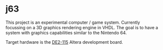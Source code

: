 # j63

This project is an experimental computer / game system. Currently focussing on
a 3D graphics rendering engine in VHDL. The goal is to have a system with
graphics capabilities similar to the Nintendo 64.

Target hardware is the [DE2-115] Altera development board.

[DE2-115]: https://www.terasic.com.tw/cgi-bin/page/archive.pl?Language=English&CategoryNo=139&No=502&PartNo=1#contents
